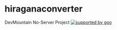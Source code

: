 # hiraganaconverter
DevMountain No-Server Project
<a href="http://www.goo.ne.jp/">
  <img src="//u.xgoo.jp/img/sgoo.png" alt="supported by goo" title="supported by goo" class="goosupport">
</a>
